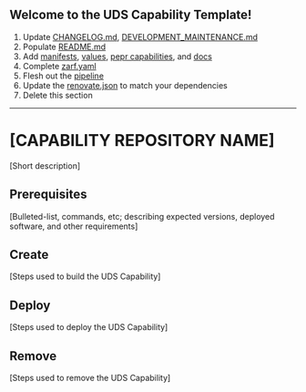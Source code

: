 ## Welcome to the UDS Capability Template!

1. Update [CHANGELOG.md](CHANGELOG.md), [DEVELOPMENT_MAINTENANCE.md](docs/DEVELOPMENT_MAINTENANCE.md)
1. Populate [README.md](README.md)
1. Add [manifests](manifests/), [values](values/), [pepr capabilities](pepr/), and [docs](docs/)
1. Complete [zarf.yaml](zarf.yaml)
1. Flesh out the [pipeline](../../.github/)
1. Update the [renovate.json](renovate.json) to match your dependencies
1. Delete this section

***

# [CAPABILITY REPOSITORY NAME]

[Short description]

## Prerequisites

[Bulleted-list, commands, etc; describing expected versions, deployed software, and other requirements]

## Create

[Steps used to build the UDS Capability]

## Deploy

 [Steps used to deploy the UDS Capability]

## Remove

[Steps used to remove the UDS Capability]
